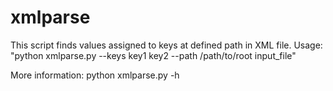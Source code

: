 # xmlparse

This script finds values assigned to keys at defined path in XML file. Usage: "python xmlparse.py --keys key1 key2 --path /path/to/root input_file"

More information: python xmlparse.py -h